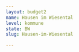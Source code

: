 ```yaml
---
layout: budget2
name: Hausen im Wiesental
level: kommune
state: BW
slug: Hausen-im-Wiesental

---
```




